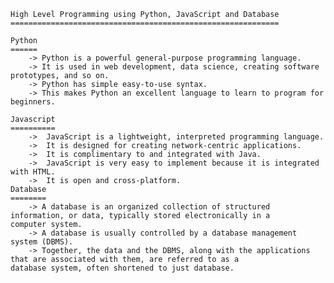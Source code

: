 	High Level Programming using Python, JavaScript and Database 
	============================================================
	
	Python 
	======
		-> Python is a powerful general-purpose programming language. 
		-> It is used in web development, data science, creating software prototypes, and so on. 
		-> Python has simple easy-to-use syntax. 
		-> This makes Python an excellent language to learn to program for beginners.
	
	Javascript
	==========
		->  JavaScript is a lightweight, interpreted programming language. 
		->  It is designed for creating network-centric applications. 
		->  It is complimentary to and integrated with Java. 
		->  JavaScript is very easy to implement because it is integrated with HTML. 
		->  It is open and cross-platform.
	Database 
	========
		-> A database is an organized collection of structured information, or data, typically stored electronically in a 			   computer system. 
		-> A database is usually controlled by a database management system (DBMS). 
		-> Together, the data and the DBMS, along with the applications that are associated with them, are referred to as a 			   database system, often shortened to just database.


